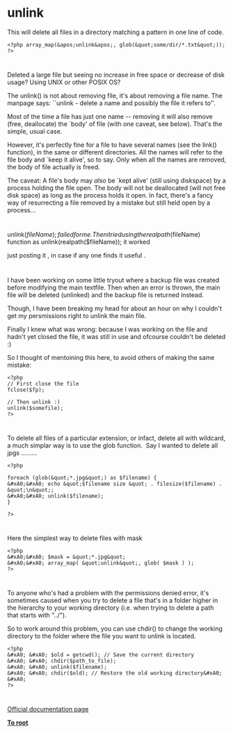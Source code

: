 # unlink





This will delete all files in a directory matching a pattern in one line of code.





```
<?php array_map(&apos;unlink&apos;, glob(&quot;some/dir/*.txt&quot;)); ?>
```



  

#



Deleted a large file but seeing no increase in free space or decrease of disk usage? Using UNIX or other POSIX OS?

The unlink() is not about removing file, it&apos;s about removing a file name. The manpage says: ``unlink - delete a name and possibly the file it refers to&apos;&apos;.

Most of the time a file has just one name -- removing it will also remove (free, deallocate) the `body&apos; of file (with one caveat, see below). That&apos;s the simple, usual case.

However, it&apos;s perfectly fine for a file to have several names (see the link() function), in the same or different directories. All the names will refer to the file body and `keep it alive&apos;, so to say. Only when all the names are removed, the body of file actually is freed.

The caveat:
A file&apos;s body may *also* be `kept alive&apos; (still using diskspace) by a process holding the file open. The body will not be deallocated (will not free disk space) as long as the process holds it open. In fact, there&apos;s a fancy way of resurrecting a file removed by a mistake but still held open by a process...

  

#



unlink($fileName); failed for me .
Then i tried using the realpath($fileName)&#xA0; function as 
unlink(realpath($fileName)); it worked 

just posting it , in case if any one finds it useful .

  

#



I have been working on some little tryout where a backup file was created before modifying the main textfile. Then when an error is thrown, the main file will be deleted (unlinked) and the backup file is returned instead.

Though, I have been breaking my head for about an hour on why I couldn&apos;t get my persmissions right to unlink the main file.

Finally I knew what was wrong: because I was working on the file and hadn&apos;t yet closed the file, it was still in use and ofcourse couldn&apos;t be deleted :)

So I thought of mentoining this here, to avoid others of making the same mistake:



```
<?php
// First close the file
fclose($fp);

// Then unlink :)
unlink($somefile);
?>
```



  

#



To delete all files of a particular extension, or infact, delete all with wildcard, a much simplar way is to use the glob function.&#xA0; Say I wanted to delete all jpgs .........



```
<?php

foreach (glob(&quot;*.jpg&quot;) as $filename) {
&#xA0;&#xA0; echo &quot;$filename size &quot; . filesize($filename) . &quot;\n&quot;;
&#xA0;&#xA0; unlink($filename);
}

?>
```



  

#



Here the simplest way to delete files with mask



```
<?php
&#xA0;&#xA0; $mask = &quot;*.jpg&quot;
&#xA0;&#xA0; array_map( &quot;unlink&quot;, glob( $mask ) );
?>
```



  

#



To anyone who&apos;s had a problem with the permissions denied error, it&apos;s sometimes caused when you try to delete a file that&apos;s in a folder higher in the hierarchy to your working directory (i.e. when trying to delete a path that starts with &quot;../&quot;).

So to work around this problem, you can use chdir() to change the working directory to the folder where the file you want to unlink is located.



```
<?php
&#xA0; &#xA0; $old = getcwd(); // Save the current directory
&#xA0; &#xA0; chdir($path_to_file);
&#xA0; &#xA0; unlink($filename);
&#xA0; &#xA0; chdir($old); // Restore the old working directory&#xA0; &#xA0; 
?>
```



  

#

[Official documentation page](https://www.php.net/manual/en/function.unlink.php)

**[To root](/README.md)**